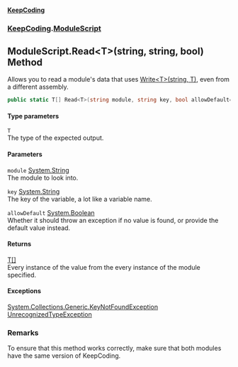 #### [KeepCoding](index.md 'index')
### [KeepCoding](KeepCoding.md 'KeepCoding').[ModuleScript](ModuleScript.md 'KeepCoding.ModuleScript')
## ModuleScript.Read&lt;T&gt;(string, string, bool) Method
Allows you to read a module's data that uses [Write&lt;T&gt;(string, T)](ModuleScript_Write_MUlE8lXsuyARXkdh4ORgbw.md 'KeepCoding.ModuleScript.Write&lt;T&gt;(string, T)'), even from a different assembly.  
```csharp
public static T[] Read<T>(string module, string key, bool allowDefault=false);
```
#### Type parameters
<a name='KeepCoding_ModuleScript_Read_T_(string_string_bool)_T'></a>
`T`  
The type of the expected output.
  
#### Parameters
<a name='KeepCoding_ModuleScript_Read_T_(string_string_bool)_module'></a>
`module` [System.String](https://docs.microsoft.com/en-us/dotnet/api/System.String 'System.String')  
The module to look into.
  
<a name='KeepCoding_ModuleScript_Read_T_(string_string_bool)_key'></a>
`key` [System.String](https://docs.microsoft.com/en-us/dotnet/api/System.String 'System.String')  
The key of the variable, a lot like a variable name.
  
<a name='KeepCoding_ModuleScript_Read_T_(string_string_bool)_allowDefault'></a>
`allowDefault` [System.Boolean](https://docs.microsoft.com/en-us/dotnet/api/System.Boolean 'System.Boolean')  
Whether it should throw an exception if no value is found, or provide the default value instead.
  
#### Returns
[T](ModuleScript_Read_gpV96rvnXGomhesS_iqiBg.md#KeepCoding_ModuleScript_Read_T_(string_string_bool)_T 'KeepCoding.ModuleScript.Read&lt;T&gt;(string, string, bool).T')[[]](https://docs.microsoft.com/en-us/dotnet/api/System.Array 'System.Array')  
Every instance of the value from the every instance of the module specified.
#### Exceptions
[System.Collections.Generic.KeyNotFoundException](https://docs.microsoft.com/en-us/dotnet/api/System.Collections.Generic.KeyNotFoundException 'System.Collections.Generic.KeyNotFoundException')  
[UnrecognizedTypeException](UnrecognizedTypeException.md 'KeepCoding.Internal.UnrecognizedTypeException')  
### Remarks
To ensure that this method works correctly, make sure that both modules have the same version of KeepCoding.  
